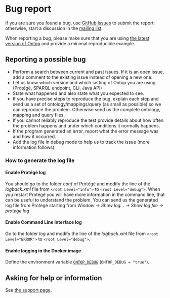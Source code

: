# Bug report

If you are sure you found a bug, use [GitHub Issues](https://github.com/ontop/ontop/issues) to submit the report; otherwise, start a discussion in the [mailing list](https://groups.google.com/d/forum/ontop4obda).

When reporting a bug, please make sure that you are using [the latest version of Ontop](/guide/getting-started) and provide a minimal reproducible example.

## Reporting a possible bug
* Perform a search between current and past issues. If it is an open issue, add a comment to the existing issue instead of opening a new one.
* Let us know which version and which setting of Ontop you are using (Protégé, SPARQL endpoint, CLI, Java API)
* State what happened and also state what you expected to see.
* If you have precise steps to reproduce the bug, explain each step and send us a set of ontology/mappings/query (as small as possible) so we can reproduce the problem. Otherwise send us the complete ontology, mapping and query files.
* If you cannot reliably reproduce the test provide details about how often the problem happens and under which conditions it normally happens.
* If the program generated an error, report what the error message was and how it occurred.
* Add the log file in debug mode to help us to track the issue (more information follows).

### How to generate the log file

#### Enable Protégé log

You should go to the folder *conf* of Protégé and modify the line of the *logback.xml* file from `<root Level="info">` to `<root Level="debug">`.
When you restart Protégé you will have more information in the command line, that can be useful to understand the problem.
You can send us the generated log file from Protégé starting from *Window -> Show log... -> Show log file -> protege.log*

#### Enable Command Line Interface log
Go to the folder *log* and modify the line of the *logback.xml* file from `<root Level="ERROR">` to `<root Level="debug">`.

#### Enable logging in the Docker image
Define the environment variable [`ONTOP_DEBUG`](https://hub.docker.com/r/ontop/ontop) (`ONTOP_DEBUG = "true"`).


## Asking for help or information
See [the support page](/community/support).
